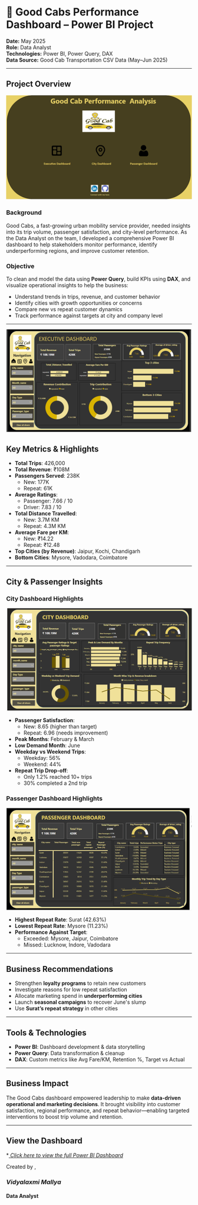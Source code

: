 # 🚖 Good Cabs Performance Dashboard – Power BI Project



**Date:** May 2025  
**Role:** Data Analyst  
**Technologies:** Power BI, Power Query, DAX  
**Data Source:** Good Cab Transportation CSV Data (May–Jun 2025)

---

##  Project Overview
![Home Dashboard Preview](Home_dashboard.png) 

###  Background  
Good Cabs, a fast-growing urban mobility service provider, needed insights into its trip volume, passenger satisfaction, and city-level performance. As the Data Analyst on the team, I developed a comprehensive Power BI dashboard to help stakeholders monitor performance, identify underperforming regions, and improve customer retention.

###  Objective  
To clean and model the data using **Power Query**, build KPIs using **DAX**, and visualize operational insights to help the business:

- Understand trends in trips, revenue, and customer behavior  
- Identify cities with growth opportunities or concerns  
- Compare new vs repeat customer dynamics  
- Track performance against targets at city and company level  

---

![Executive Dashboard Preview](Executive_Dashboard.png) 

##  Key Metrics & Highlights

- **Total Trips**: 426,000  
- **Total Revenue**: ₹108M  
- **Passengers Served**: 238K  
  - New: 177K  
  - Repeat: 61K  
- **Average Ratings**:  
  - Passenger: 7.66 / 10  
  - Driver: 7.83 / 10  
- **Total Distance Travelled**:  
  - New: 3.7M KM  
  - Repeat: 4.3M KM  
- **Average Fare per KM**:  
  - New: ₹14.22  
  - Repeat: ₹12.48  
- **Top Cities (by Revenue)**: Jaipur, Kochi, Chandigarh  
- **Bottom Cities**: Mysore, Vadodara, Coimbatore  

---

##  City & Passenger Insights

###  City Dashboard Highlights  

![City Dashboard Preview](City_Dashboard.png)  

- **Passenger Satisfaction**:  
  - New: 8.65 (higher than target)  
  - Repeat: 6.96 (needs improvement)  
- **Peak Months**: February & March  
- **Low Demand Month**: June  
- **Weekday vs Weekend Trips**:  
  - Weekday: 56%  
  - Weekend: 44%  
- **Repeat Trip Drop-off**:  
  - Only 1.2% reached 10+ trips  
  - 30% completed a 2nd trip  

###  Passenger Dashboard Highlights 

![Passenger Dashboard Preview](Passenger_Dashboard.png)

- **Highest Repeat Rate**: Surat (42.63%)  
- **Lowest Repeat Rate**: Mysore (11.23%)  
- **Performance Against Target**:  
  - Exceeded: Mysore, Jaipur, Coimbatore  
  - Missed: Lucknow, Indore, Vadodara  

---

##  Business Recommendations

- Strengthen **loyalty programs** to retain new customers  
- Investigate reasons for low repeat satisfaction  
- Allocate marketing spend in **underperforming cities**  
- Launch **seasonal campaigns** to recover June's slump  
- Use **Surat’s repeat strategy** in other cities  

---

##  Tools & Technologies

- **Power BI**: Dashboard development & data storytelling  
- **Power Query**: Data transformation & cleanup  
- **DAX**: Custom metrics like Avg Fare/KM, Retention %, Target vs Actual

---

##  Business Impact

The Good Cabs dashboard empowered leadership to make **data-driven operational and marketing decisions**. It brought visibility into customer satisfaction, regional performance, and repeat behavior—enabling targeted interventions to boost trip volume and retention.

---

##  View the Dashboard

**[ Click here to view the full Power BI Dashboard](https://app.powerbi.com/view?r=eyJrIjoiNWM1ZWJhMDItYzQ2Ni00OTcwLWI5NzItNmM1Y2IzOGM3M2ZlIiwidCI6ImM2ZTU0OWIzLTVmNDUtNDAzMi1hYWU5LWQ0MjQ0ZGM1YjJjNCJ9)*

Created by ,
### *Vidyalaxmi Mallya*
#### Data Analyst 
